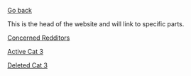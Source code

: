 [Go back](/)

This is the head of the website and will link to specific parts.

[Concerned Redditors](/New/Concerned+redditors)

[Active Cat 3](/Cat+3/Active)    

[Deleted Cat 3](/Cat+3/Deleted)

